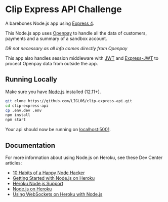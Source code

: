 # Clip Express API Challenge

A barebones Node.js app using [Express 4](http://expressjs.com/).

This Node.js app uses [Openpay](https://github.com/open-pay/openpay-node) to handle all the data of customers, payments and a summary of a sandbox account.

*DB not necessary as all info comes directly from Openpay*

This app also handles session middleware with [JWT](https://github.com/auth0/node-jsonwebtoken) and [Express-JWT](https://github.com/auth0/express-jwt) to procect Openpay data from outside the app.

## Running Locally

Make sure you have [Node.js](http://nodejs.org/) installed (12.11+).

```sh
git clone https://github.com/LIGL06/clip-express-api.git
cd clip-express-api
cp .env.dev .env
npm install
npm start
```

Your api should now be running on [localhost:5001](http://localhost:5001/).

## Documentation

For more information about using Node.js on Heroku, see these Dev Center articles:

- [10 Habits of a Happy Node Hacker](https://blog.heroku.com/archives/2014/3/11/node-habits)
- [Getting Started with Node.js on Heroku](https://devcenter.heroku.com/articles/getting-started-with-nodejs)
- [Heroku Node.js Support](https://devcenter.heroku.com/articles/nodejs-support)
- [Node.js on Heroku](https://devcenter.heroku.com/categories/nodejs)
- [Using WebSockets on Heroku with Node.js](https://devcenter.heroku.com/articles/node-websockets)
